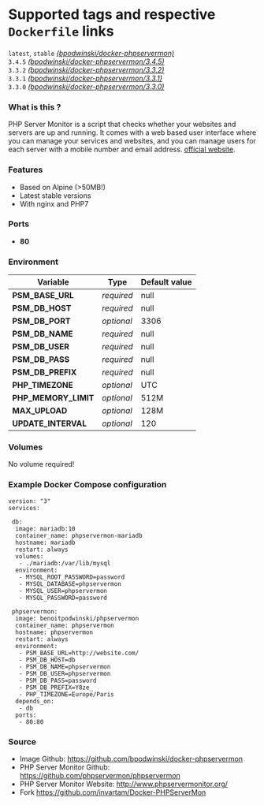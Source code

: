 # Supported tags and respective `Dockerfile` links

`latest`, `stable` [*(bpodwinski/docker-phpservermon)*](https://github.com/bpodwinski/docker-phpservermon)  
`3.4.5` [*(bpodwinski/docker-phpservermon/3.4.5)*](https://github.com/bpodwinski/docker-phpservermon/tree/3.4.5)  
`3.3.2` [*(bpodwinski/docker-phpservermon/3.3.2)*](https://github.com/bpodwinski/docker-phpservermon/tree/3.3.2)  
`3.3.1` [*(bpodwinski/docker-phpservermon/3.3.1)*](https://github.com/bpodwinski/docker-phpservermon/tree/3.3.1)  
`3.3.0` [*(bpodwinski/docker-phpservermon/3.3.0)*](https://github.com/bpodwinski/docker-phpservermon/tree/3.3.0)

### What is this ?

PHP Server Monitor is a script that checks whether your websites and servers are up and running. It comes with a web based user interface where you can manage your services and websites, and you can manage users for each server with a mobile number and email address. [official website](http://www.phpservermonitor.org/).

### Features

- Based on Alpine (>50MB!)
- Latest stable versions
- With nginx and PHP7

### Ports

- **80**

### Environment

| Variable | Type | Default value |
| -------- | ---- | ------------- |
| **PSM_BASE_URL** | *required* | null
| **PSM_DB_HOST** | *required* | null
| **PSM_DB_PORT** | *optional* | 3306
| **PSM_DB_NAME** | *required* | null
| **PSM_DB_USER** | *required* | null
| **PSM_DB_PASS** | *required* | null
| **PSM_DB_PREFIX** | *required* | null
| **PHP_TIMEZONE** | *optional* | UTC
| **PHP_MEMORY_LIMIT** | *optional* | 512M
| **MAX_UPLOAD** | *optional* | 128M
| **UPDATE_INTERVAL** | *optional* | 120

### Volumes

No volume required!

### Example Docker Compose configuration

```
version: "3"
services:

 db:
  image: mariadb:10
  container_name: phpservermon-mariadb
  hostname: mariadb
  restart: always
  volumes:
   - ./mariadb:/var/lib/mysql
  environment:
   - MYSQL_ROOT_PASSWORD=password
   - MYSQL_DATABASE=phpservermon
   - MYSQL_USER=phpservermon
   - MYSQL_PASSWORD=password

 phpservermon:
  image: benoitpodwinski/phpservermon
  container_name: phpservermon
  hostname: phpservermon
  restart: always
  environment:
   - PSM_BASE_URL=http://website.com/
   - PSM_DB_HOST=db
   - PSM_DB_NAME=phpservermon
   - PSM_DB_USER=phpservermon
   - PSM_DB_PASS=password
   - PSM_DB_PREFIX=Y8ze_
   - PHP_TIMEZONE=Europe/Paris
  depends_on:
   - db
  ports:
   - 80:80
```

### Source
* Image Github: https://github.com/bpodwinski/docker-phpservermon
* PHP Server Monitor Github: https://github.com/phpservermon/phpservermon
* PHP Server Monitor Website: http://www.phpservermonitor.org/
* Fork https://github.com/invartam/Docker-PHPServerMon
